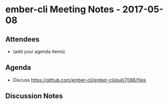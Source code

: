 # ember-cli Meeting Notes - 2017-05-08

## Attendees

* (add your agenda items)

## Agenda

- Discuss https://github.com/ember-cli/ember-cli/pull/7088/files

## Discussion Notes
